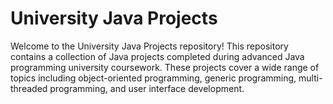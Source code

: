 # University Java Projects

Welcome to the University Java Projects repository! This repository contains a collection of Java projects completed during advanced Java programming university coursework. 
These projects cover a wide range of topics including object-oriented programming, generic programming, multi-threaded programming, and user interface development.

